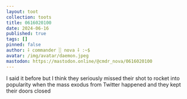 ```yaml
---
layout: toot
collection: toots
title: 0616020100
date: 2024-06-16
published: true
tags: []
pinned: false
author: ⸸ commander ░ nova ⸸ :~$
avatar: /img/avatar/daemon.jpeg
mastodon: https://mastodon.online/@cmdr_nova/0616020100
---
```


I said it before but I think they seriously missed their shot to rocket into popularity when the mass exodus from Twitter happened and they kept their doors closed
